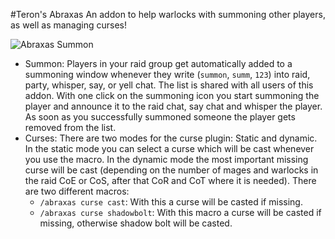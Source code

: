#Teron's Abraxas
An addon to help warlocks with summoning other players, as well as managing curses!

![Abraxas Summon](https://i.imgur.com/v5vUtfN.png)

- Summon: Players in your raid group get automatically added to a summoning window whenever they write (`summon`, `summ`, `123`) into raid, party, whisper, say, or yell chat. The list is shared with all users of this addon. With one click on the summoning icon you start summoning the player and announce it to the raid chat, say chat and whisper the player. As soon as you successfully summoned someone the player gets removed from the list.
- Curses: There are two modes for the curse plugin: Static and dynamic. In the static mode you can select a curse which will be cast whenever you use the macro. In the dynamic mode the most important missing curse will be cast (depending on the number of mages and warlocks in the raid CoE or CoS, after that CoR and CoT where it is needed). There are two different macros:
	- `/abraxas curse cast`: With this a curse will be casted if missing.
	- `/abraxas curse shadowbolt`: With this macro a curse will be casted if missing, otherwise shadow bolt will be casted.
